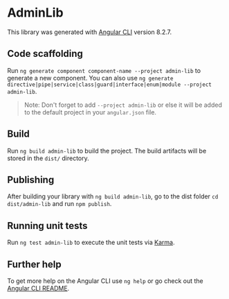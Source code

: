 # AdminLib

This library was generated with [Angular CLI](https://github.com/angular/angular-cli) version 8.2.7.

## Code scaffolding

Run `ng generate component component-name --project admin-lib` to generate a new component. You can also use `ng generate directive|pipe|service|class|guard|interface|enum|module --project admin-lib`.
> Note: Don't forget to add `--project admin-lib` or else it will be added to the default project in your `angular.json` file. 

## Build

Run `ng build admin-lib` to build the project. The build artifacts will be stored in the `dist/` directory.

## Publishing

After building your library with `ng build admin-lib`, go to the dist folder `cd dist/admin-lib` and run `npm publish`.

## Running unit tests

Run `ng test admin-lib` to execute the unit tests via [Karma](https://karma-runner.github.io).

## Further help

To get more help on the Angular CLI use `ng help` or go check out the [Angular CLI README](https://github.com/angular/angular-cli/blob/master/README.md).
